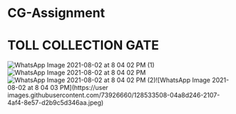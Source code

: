 # CG-Assignment
# TOLL COLLECTION GATE
![WhatsApp Image 2021-08-02 at 8 04 02 PM (1)](https://user-images.githubusercontent.com/73926660/128533214-a8620194-1e86-4884-bcce-ea4628aade5a.jpeg)![WhatsApp Image 2021-08-02 at 8 04 02 PM](https://user-images.githubusercontent.com/73926660/128533260-b865975b-dd66-43f3-8084-47fe3fb57079.jpeg)![WhatsApp Image 2021-08-02 at 8 04 02 PM (2)](https://user-images.githubusercontent.com/73926660/128533486-50077880-c8de-44e1-af8f-e28282d39f93.jpeg)![WhatsApp Image 2021-08-02 at 8 04 03 PM](https://user
images.githubusercontent.com/73926660/128533508-04a8d246-2107-4af4-8e57-d2b9c5d346aa.jpeg)
